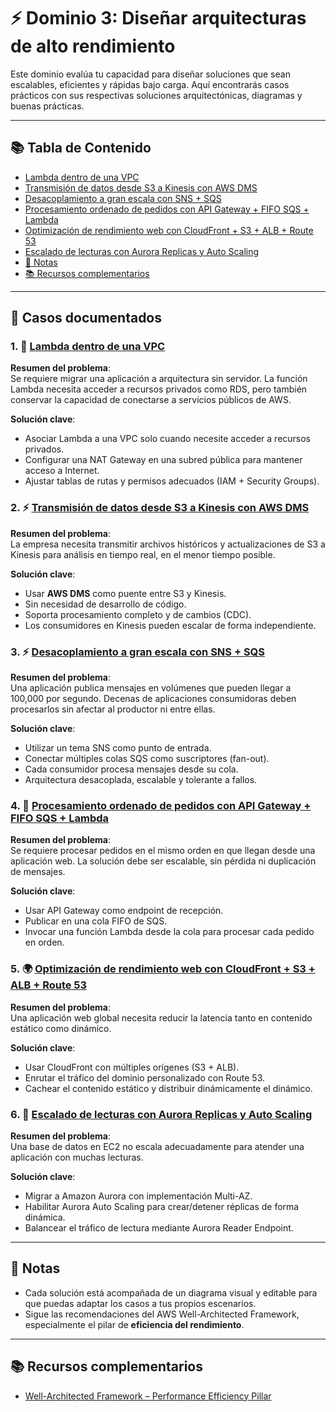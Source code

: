 # ⚡ Dominio 3: Diseñar arquitecturas de alto rendimiento

Este dominio evalúa tu capacidad para diseñar soluciones que sean escalables, eficientes y rápidas bajo carga. Aquí encontrarás casos prácticos con sus respectivas soluciones arquitectónicas, diagramas y buenas prácticas.

---

## 📚 Tabla de Contenido

- [Lambda dentro de una VPC](#1--lambda-dentro-de-una-vpc)
- [Transmisión de datos desde S3 a Kinesis con AWS DMS](#2--transmisión-de-datos-desde-s3-a-kinesis-con-aws-dms)
- [Desacoplamiento a gran escala con SNS + SQS](#3--desacoplamiento-a-gran-escala-con-sns--sqs)
- [Procesamiento ordenado de pedidos con API Gateway + FIFO SQS + Lambda](#4--procesamiento-ordenado-de-pedidos-con-api-gateway--fifo-sqs--lambda)
- [Optimización de rendimiento web con CloudFront + S3 + ALB + Route 53](#5--optimización-de-rendimiento-web-con-cloudfront--s3--alb--route-53)
- [Escalado de lecturas con Aurora Replicas y Auto Scaling](#6--escalado-de-lecturas-con-aurora-replicas-y-auto-scaling)
- [📌 Notas](#-notas)
- [📚 Recursos complementarios](#-recursos-complementarios)

---

## 📁 Casos documentados

### 1. 🧠 [Lambda dentro de una VPC](./01-lambda-vpc/README.md)

**Resumen del problema**:  
Se requiere migrar una aplicación a arquitectura sin servidor. La función Lambda necesita acceder a recursos privados como RDS, pero también conservar la capacidad de conectarse a servicios públicos de AWS.

**Solución clave**:
- Asociar Lambda a una VPC solo cuando necesite acceder a recursos privados.
- Configurar una NAT Gateway en una subred pública para mantener acceso a Internet.
- Ajustar tablas de rutas y permisos adecuados (IAM + Security Groups).

### 2. ⚡ [Transmisión de datos desde S3 a Kinesis con AWS DMS](./02-s3-to-kinesis-dms/README.md)

**Resumen del problema**:  
La empresa necesita transmitir archivos históricos y actualizaciones de S3 a Kinesis para análisis en tiempo real, en el menor tiempo posible.

**Solución clave**:
- Usar **AWS DMS** como puente entre S3 y Kinesis.
- Sin necesidad de desarrollo de código.
- Soporta procesamiento completo y de cambios (CDC).
- Los consumidores en Kinesis pueden escalar de forma independiente.


### 3. ⚡ [Desacoplamiento a gran escala con SNS + SQS](./03-sns-sqs-fanout/README.md)

**Resumen del problema**:  
Una aplicación publica mensajes en volúmenes que pueden llegar a 100,000 por segundo. Decenas de aplicaciones consumidoras deben procesarlos sin afectar al productor ni entre ellas.

**Solución clave**:
- Utilizar un tema SNS como punto de entrada.
- Conectar múltiples colas SQS como suscriptores (fan-out).
- Cada consumidor procesa mensajes desde su cola.
- Arquitectura desacoplada, escalable y tolerante a fallos.


### 4. 🛒 [Procesamiento ordenado de pedidos con API Gateway + FIFO SQS + Lambda](./04-api-orders-fifo-sqs-lambda/README.md)

**Resumen del problema**:  
Se requiere procesar pedidos en el mismo orden en que llegan desde una aplicación web. La solución debe ser escalable, sin pérdida ni duplicación de mensajes.

**Solución clave**:
- Usar API Gateway como endpoint de recepción.
- Publicar en una cola FIFO de SQS.
- Invocar una función Lambda desde la cola para procesar cada pedido en orden.

### 5. 🌍 [Optimización de rendimiento web con CloudFront + S3 + ALB + Route 53](./05-cloudfront-s3-alb/README.md)

**Resumen del problema**:  
Una aplicación web global necesita reducir la latencia tanto en contenido estático como dinámico.

**Solución clave**:
- Usar CloudFront con múltiples orígenes (S3 + ALB).
- Enrutar el tráfico del dominio personalizado con Route 53.
- Cachear el contenido estático y distribuir dinámicamente el dinámico.



### 6. 🧩 [Escalado de lecturas con Aurora Replicas y Auto Scaling](./06-aurora-replicas-autoscaling/README.md)

**Resumen del problema**:  
Una base de datos en EC2 no escala adecuadamente para atender una aplicación con muchas lecturas.

**Solución clave**:
- Migrar a Amazon Aurora con implementación Multi-AZ.
- Habilitar Aurora Auto Scaling para crear/detener réplicas de forma dinámica.
- Balancear el tráfico de lectura mediante Aurora Reader Endpoint.


---

## 📌 Notas

- Cada solución está acompañada de un diagrama visual y editable para que puedas adaptar los casos a tus propios escenarios.
- Sigue las recomendaciones del AWS Well-Architected Framework, especialmente el pilar de **eficiencia del rendimiento**.

---

## 📚 Recursos complementarios

- [Well-Architected Framework – Performance Efficiency Pillar](https://docs.aws.amazon.com/wellarchitected/latest/performance-efficiency-pillar/)

